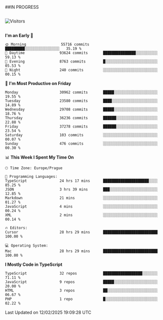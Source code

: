 ##IN PROGRESS
##
![Visitors](https://komarev.com/ghpvc/?username=petrbui&style=for-the-badge&label=Visitors+👀)



##
<!--
[![My GitHub stats](https://github-readme-stats.vercel.app/api?username=petrbui&theme=github_dark)](https://github.com/anuraghazra/github-readme-stats)

[![My wakatime stats](https://github-readme-stats.vercel.app/api/wakatime?username=petrbui&theme=github_dark)](https://github.com/anuraghazra/github-readme-stats)
-->
<!--START_SECTION:waka-->
**I'm an Early 🐤** 

```text
🌞 Morning                55716 commits       █████████░░░░░░░░░░░░░░░░   35.19 % 
🌆 Daytime                93624 commits       ███████████████░░░░░░░░░░   59.13 % 
🌃 Evening                8763 commits        █░░░░░░░░░░░░░░░░░░░░░░░░   05.53 % 
🌙 Night                  240 commits         ░░░░░░░░░░░░░░░░░░░░░░░░░   00.15 % 
```
📅 **I'm Most Productive on Friday** 

```text
Monday                   30962 commits       █████░░░░░░░░░░░░░░░░░░░░   19.55 % 
Tuesday                  23580 commits       ████░░░░░░░░░░░░░░░░░░░░░   14.89 % 
Wednesday                29708 commits       █████░░░░░░░░░░░░░░░░░░░░   18.76 % 
Thursday                 36236 commits       ██████░░░░░░░░░░░░░░░░░░░   22.88 % 
Friday                   37278 commits       ██████░░░░░░░░░░░░░░░░░░░   23.54 % 
Saturday                 103 commits         ░░░░░░░░░░░░░░░░░░░░░░░░░   00.07 % 
Sunday                   476 commits         ░░░░░░░░░░░░░░░░░░░░░░░░░   00.30 % 
```


📊 **This Week I Spent My Time On** 

```text
🕑︎ Time Zone: Europe/Prague

💬 Programming Languages: 
TypeScript               24 hrs 17 mins      █████████████████████░░░░   85.25 % 
JSON                     3 hrs 39 mins       ███░░░░░░░░░░░░░░░░░░░░░░   12.85 % 
Markdown                 21 mins             ░░░░░░░░░░░░░░░░░░░░░░░░░   01.27 % 
JavaScript               4 mins              ░░░░░░░░░░░░░░░░░░░░░░░░░   00.24 % 
XML                      2 mins              ░░░░░░░░░░░░░░░░░░░░░░░░░   00.14 % 

🔥 Editors: 
Cursor                   28 hrs 29 mins      █████████████████████████   100.00 % 

💻 Operating System: 
Mac                      28 hrs 29 mins      █████████████████████████   100.00 % 
```

**I Mostly Code in TypeScript** 

```text
TypeScript               32 repos            ██████████████████░░░░░░░   71.11 % 
JavaScript               9 repos             █████░░░░░░░░░░░░░░░░░░░░   20.00 % 
HTML                     3 repos             ██░░░░░░░░░░░░░░░░░░░░░░░   06.67 % 
PHP                      1 repo              █░░░░░░░░░░░░░░░░░░░░░░░░   02.22 % 
```




 Last Updated on 12/02/2025 19:09:28 UTC
<!--END_SECTION:waka-->
